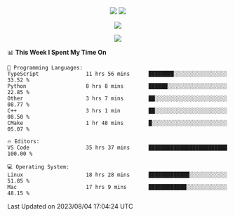 <div align="center"> 
  <img src="http://img.shields.io/badge/Profile%20Views-297-blue" />
  <img src="http://img.shields.io/badge/Code%20Time-75%20hrs%2049%20mins-blue" />
</div>

<p/>

<div align="center">
    <img align="center" src="https://github-contribution-stats.vercel.app/api/?username=swimingkim" />
</div>

<p/>

<div align="center">
    <img align="center" src="http://github-profile-summary-cards.vercel.app/api/cards/profile-details?username=swimingkim&theme=nord_bright" />
</div>

<p/>

<!--START_SECTION:waka-->
📊 **This Week I Spent My Time On** 

```text
💬 Programming Languages: 
TypeScript               11 hrs 56 mins      ████████░░░░░░░░░░░░░░░░░   33.52 % 
Python                   8 hrs 8 mins        ██████░░░░░░░░░░░░░░░░░░░   22.85 % 
Other                    3 hrs 7 mins        ██░░░░░░░░░░░░░░░░░░░░░░░   08.77 % 
C++                      3 hrs 1 min         ██░░░░░░░░░░░░░░░░░░░░░░░   08.50 % 
CMake                    1 hr 48 mins        █░░░░░░░░░░░░░░░░░░░░░░░░   05.07 % 

🔥 Editors: 
VS Code                  35 hrs 37 mins      █████████████████████████   100.00 % 

💻 Operating System: 
Linux                    18 hrs 28 mins      █████████████░░░░░░░░░░░░   51.85 % 
Mac                      17 hrs 9 mins       ████████████░░░░░░░░░░░░░   48.15 % 
```


 Last Updated on 2023/08/04 17:04:24 UTC
<!--END_SECTION:waka-->


<!--
**SwimingKim/SwimingKim** is a ✨ _special_ ✨ repository because its `README.md` (this file) appears on your GitHub profile.

Here are some ideas to get you started:

- 🔭 I’m currently working on ...
- 🌱 I’m currently learning ...
- 👯 I’m looking to collaborate on ...
- 🤔 I’m looking for help with ...
- 💬 Ask me about ...
- 📫 How to reach me: ...
- 😄 Pronouns: ...
- ⚡ Fun fact: ...
-->
